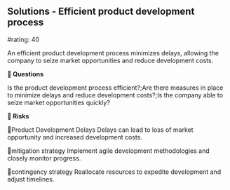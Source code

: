 

## Solutions - Efficient product development process

#rating: 40


An efficient product development process minimizes delays, allowing the company to seize market opportunities and reduce development costs.

**💭 Questions**

Is the product development process efficient?;Are there measures in place to minimize delays and reduce development costs?;Is the company able to seize market opportunities quickly?

**🚨 Risks**

🚨Product Development Delays
Delays can lead to loss of market opportunity and increased development costs.

🚨mitigation strategy
Implement agile development methodologies and closely monitor progress.

🚨contingency strategy
Reallocate resources to expedite development and adjust timelines.




